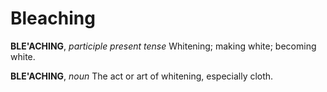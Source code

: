 # Bleaching

**BLE'ACHING**, _participle present tense_ Whitening; making white; becoming white.

**BLE'ACHING**, _noun_ The act or art of whitening, especially cloth.